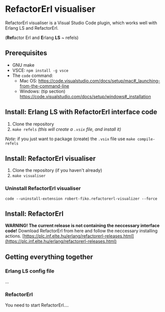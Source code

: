 # RefactorErl visualiser

RefactorErl visualiser is a Visual Studio Code plugin, which works well with Erlang LS and RefactorErl. 

(**Ref**actor Erl and **E**rlang **LS** ~ refels)

## Prerequisites
- GNU make
- VSCE: `npm install -g vsce`
- The `code` command: 
	- Mac OS: https://code.visualstudio.com/docs/setup/mac#_launching-from-the-command-line 
	- Windows: (tip section) https://code.visualstudio.com/docs/setup/windows#_installation

## Install: Erlang LS with RefactorErl interface code

1. Clone the repository
2. `make refels` _(this will create a `.vsix` file, and install it)_

_Note:_ if you just want to package (create) the `.vsix` file use `make compile-refels`

## Install: RefactorErl visualiser
1. Clone the repository (if you haven't already)
2. `make visualiser` 
### Uninstall RefactorErl visualiser
 `code --uninstall-extension robert-fiko.refactorerl-visualizer --force`

 ## Install: RefactorErl 
 **WARNING! The current release is not containing the neccessary interface code!**
 Download RefactorErl from here and follow the neccessary installing actions. [https://plc.inf.elte.hu/erlang/refactorerl-releases.html](https://plc.inf.elte.hu/erlang/refactorerl-releases.html)

 ## Getting everything together

 ### Erlang LS config file
 
 ...

 ### RefactorErl

 You need to start RefactorErl....

